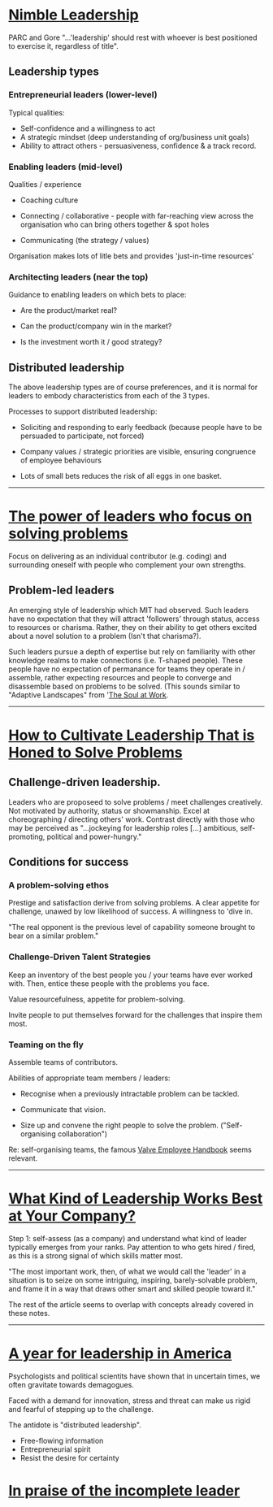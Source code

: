 # [Nimble Leadership](https://hbr.org/2019/07/nimble-leadership)

PARC and Gore
"...'leadership' should rest with whoever is best positioned to exercise it, regardless of title".

## Leadership types

### Entrepreneurial leaders (lower-level)

Typical qualities:

- Self-confidence and a willingness to act
- A strategic mindset (deep understanding of org/business unit goals)
- Ability to attract others - persuasiveness, confidence & a track record.

### Enabling leaders (mid-level)

Qualities / experience

- Coaching culture

- Connecting / collaborative - people with far-reaching view across the organisation who can bring others together & spot holes

- Communicating (the strategy / values)

Organisation makes lots of litle bets and provides 'just-in-time resources'

### Architecting leaders (near the top)

Guidance to enabling leaders on which bets to place:

- Are the product/market real?

- Can the product/company win in the market?

- Is the investment worth it / good strategy?

## Distributed leadership

The above leadership types are of course preferences, and it is normal for leaders to embody characteristics from each of the 3 types.

Processes to support distributed leadership: 

- Soliciting and responding to early feedback (because people have to be persuaded to participate, not forced)

- Company values / strategic priorities are visible, ensuring congruence of employee behaviours

- Lots of small bets reduces the risk of all eggs in one basket.

---
# [The power of leaders who focus on solving problems](https://hbr.org/2018/04/the-power-of-leaders-who-focus-on-solving-problems)

Focus on delivering as an individual contributor (e.g. coding) and surrounding oneself with people who complement your own strengths.

## Problem-led leaders

An emerging style of leadership which MIT had observed. Such leaders have no expectation that they will attract 'followers' through status, access to resources or charisma. Rather, they on their ability to get others excited about a novel solution to a problem (Isn't that charisma?).

Such leaders pursue a depth of expertise but rely on familiarity with other knowledge realms to make connections (i.e. T-shaped people).
These people have no expectation of permanance for teams they operate in / assemble, rather expecting resources and people to converge and disassemble based on problems to be solved. (This sounds similar to "Adaptive Landscapes" from '[The Soul at Work](https://www.dropbox.com/s/fbho37migerhynj/The%20Soul%20at%20Work.pdf?dl=0').

---
# [How to Cultivate Leadership That is Honed to Solve Problems](https://www.strategy-business.com/article/How-to-Cultivate-Leadership-That-Is-Honed-to-Solve-Problems?gko=6eab0)

## Challenge-driven leadership.

Leaders who are proposeed to solve problems / meet challenges creatively. Not motivated by authority, status or showmanship. Excel at choreographing / directing others' work. Contrast directly with those who may be perceived as "...jockeying for leadership roles [...] ambitious, self-promoting, political and power-hungry."

## Conditions for success

### A problem-solving ethos

Prestige and satisfaction derive from solving problems.
A clear appetite for challenge, unawed by low likelihood of success.
A willingness to 'dive in.

"The real opponent is the previous level of capability someone brought to bear on a similar problem."

### Challenge-Driven Talent Strategies

Keep an inventory of the best people you / your teams have ever worked with. Then, entice these people with the problems you face.

Value resourcefulness, appetite for problem-solving.

Invite people to put themselves forward for the challenges that inspire them most.

### Teaming on the fly

Assemble teams of contributors.

Abilities of appropriate team members / leaders:

- Recognise when a previously intractable problem can be tackled.

- Communicate that vision.
 
- Size up and convene the right people to solve the problem. ("Self-organising collaboration")

Re: self-organising teams, the famous [Valve Employee Handbook](https://steamcdn-a.akamaihd.net/apps/valve/Valve_NewEmployeeHandbook.pdf) seems relevant.

---

# [What Kind of Leadership Works Best at Your Company?](https://hbr.org/2018/03/what-kind-of-leadership-works-best-at-your-company)

Step 1: self-assess (as a company) and understand what kind of leader typically emerges from your ranks. Pay attention to who gets hired / fired, as this is a strong signal of which skills matter most.

"The most important work, then, of what we would call the 'leader' in a situation is to seize on some intriguing, inspiring, barely-solvable problem, and frame it in a way that draws other smart and skilled people toward it."

The rest of the article seems to overlap with concepts already covered in these notes.

---

# [A year for leadership in America](https://thehill.com/opinion/civil-rights/368329-a-year-for-leadership-in-america)

Psychologists and political scientits have shown that in uncertain times, we often gravitate towards demagogues.

Faced with a demand for innovation, stress and threat can make us rigid and fearful of stepping up to the challenge.

The antidote is "distributed leadership".

- Free-flowing information
- Entrepreneurial spirit
- Resist the desire for certainty 

# [In praise of the incomplete leader](https://services.hbsp.harvard.edu/api/courses/705471/items/R0702E-PDF-ENG/sclinks/980cb5b4d13708aa8934b5e97f54ceb0)

